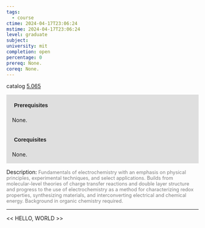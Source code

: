 ```yaml
---
tags:
  - course
ctime: 2024-04-17T23:06:24
mstime: 2024-04-17T23:06:24
level: graduate
subject: 
university: mit
completion: open
percentage: 0
prereq: None.
coreq: None.
---
```


catalog [5.065](http://student.mit.edu/catalog/m5a.html#5.065)

<span style="display: block; padding: 15px; background-color: rgb(100, 100, 100, 0.2);"><font id="m_prereq3228_0" style="display: block; font-family: Arial, sans-serif; font-weight: bold; padding: 5px">Prerequisites</font><br><span id="prereq3228_0">None.</span></span>
<span style="display: block; padding: 15px; background-color: rgb(100, 100, 100, 0.2);"><font id="m_coreq3228_0" style="display: block; font-family: Arial, sans-serif; font-weight: bold; padding: 5px">Corequisites</font><br><span id="coreq3228_0">None.</span></span>

<font style="">Description:</font>
<font style="color: grey; font-size: 0.8rem;">Fundamentals of electrochemistry with an emphasis on physical principles, experimental techniques, and select applications. Builds from molecular-level theories of charge transfer reactions and double layer structure and progress to the use of electrochemistry as a method for characterizing redox properties, synthesizing materials, and interconverting electrical and chemical energy. Background in organic chemistry required.</font>



---

<< HELLO, WORLD >>
